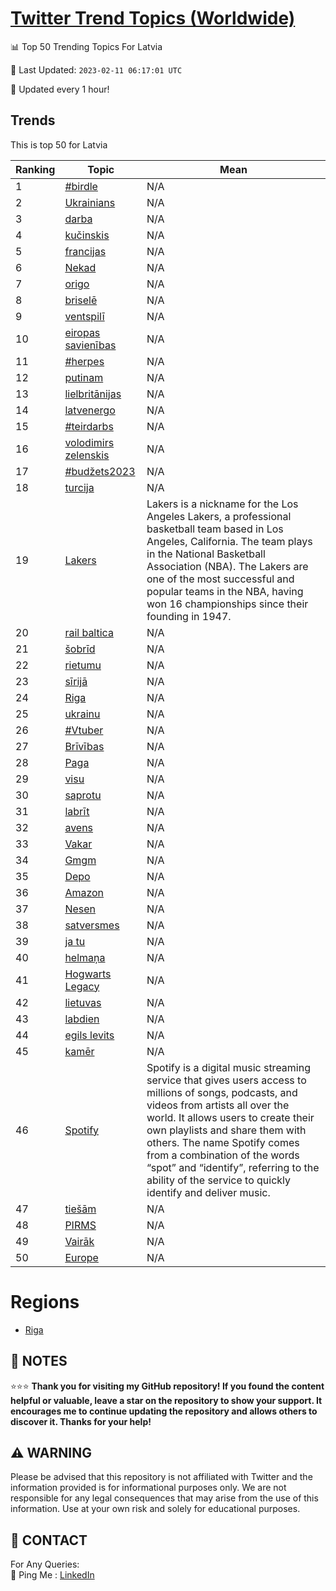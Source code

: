 [Twitter Trend Topics (Worldwide)](https://github.com/ErcinDedeoglu/Twitter-Trend-Topics)
==========


📊 Top 50 Trending Topics For Latvia

📆 Last Updated: `2023-02-11 06:17:01 UTC`

🔧 Updated every 1 hour!


## Trends

This is top 50 for Latvia

| Ranking | Topic | Mean |
| ------- | ------------ | ------------ |
| 1 | [#birdle](http://twitter.com/search?q=%23birdle) | N/A |
| 2 | [Ukrainians](http://twitter.com/search?q=Ukrainians) | N/A |
| 3 | [darba](http://twitter.com/search?q=darba) | N/A |
| 4 | [kučinskis](http://twitter.com/search?q=ku%c4%8dinskis) | N/A |
| 5 | [francijas](http://twitter.com/search?q=francijas) | N/A |
| 6 | [Nekad](http://twitter.com/search?q=Nekad) | N/A |
| 7 | [origo](http://twitter.com/search?q=origo) | N/A |
| 8 | [briselē](http://twitter.com/search?q=brisel%c4%93) | N/A |
| 9 | [ventspilī](http://twitter.com/search?q=ventspil%c4%ab) | N/A |
| 10 | [eiropas savienības](http://twitter.com/search?q=eiropas+savien%c4%abbas) | N/A |
| 11 | [#herpes](http://twitter.com/search?q=%23herpes) | N/A |
| 12 | [putinam](http://twitter.com/search?q=putinam) | N/A |
| 13 | [lielbritānijas](http://twitter.com/search?q=lielbrit%c4%81nijas) | N/A |
| 14 | [latvenergo](http://twitter.com/search?q=latvenergo) | N/A |
| 15 | [#teirdarbs](http://twitter.com/search?q=%23teirdarbs) | N/A |
| 16 | [volodimirs zelenskis](http://twitter.com/search?q=volodimirs+zelenskis) | N/A |
| 17 | [#budžets2023](http://twitter.com/search?q=%23bud%c5%beets2023) | N/A |
| 18 | [turcija](http://twitter.com/search?q=turcija) | N/A |
| 19 | [Lakers](http://twitter.com/search?q=Lakers) | Lakers is a nickname for the Los Angeles Lakers, a professional basketball team based in Los Angeles, California. The team plays in the National Basketball Association (NBA). The Lakers are one of the most successful and popular teams in the NBA, having won 16 championships since their founding in 1947. |
| 20 | [rail baltica](http://twitter.com/search?q=rail+baltica) | N/A |
| 21 | [šobrīd](http://twitter.com/search?q=%c5%a1obr%c4%abd) | N/A |
| 22 | [rietumu](http://twitter.com/search?q=rietumu) | N/A |
| 23 | [sīrijā](http://twitter.com/search?q=s%c4%abrij%c4%81) | N/A |
| 24 | [Riga](http://twitter.com/search?q=Riga) | N/A |
| 25 | [ukrainu](http://twitter.com/search?q=ukrainu) | N/A |
| 26 | [#Vtuber](http://twitter.com/search?q=%23Vtuber) | N/A |
| 27 | [Brīvības](http://twitter.com/search?q=Br%c4%abv%c4%abbas) | N/A |
| 28 | [Paga](http://twitter.com/search?q=Paga) | N/A |
| 29 | [visu](http://twitter.com/search?q=visu) | N/A |
| 30 | [saprotu](http://twitter.com/search?q=saprotu) | N/A |
| 31 | [labrīt](http://twitter.com/search?q=labr%c4%abt) | N/A |
| 32 | [avens](http://twitter.com/search?q=avens) | N/A |
| 33 | [Vakar](http://twitter.com/search?q=Vakar) | N/A |
| 34 | [Gmgm](http://twitter.com/search?q=Gmgm) | N/A |
| 35 | [Depo](http://twitter.com/search?q=Depo) | N/A |
| 36 | [Amazon](http://twitter.com/search?q=Amazon) | N/A |
| 37 | [Nesen](http://twitter.com/search?q=Nesen) | N/A |
| 38 | [satversmes](http://twitter.com/search?q=satversmes) | N/A |
| 39 | [ja tu](http://twitter.com/search?q=ja+tu) | N/A |
| 40 | [helmaņa](http://twitter.com/search?q=helma%c5%86a) | N/A |
| 41 | [Hogwarts Legacy](http://twitter.com/search?q=Hogwarts+Legacy) | N/A |
| 42 | [lietuvas](http://twitter.com/search?q=lietuvas) | N/A |
| 43 | [labdien](http://twitter.com/search?q=labdien) | N/A |
| 44 | [egils levits](http://twitter.com/search?q=egils+levits) | N/A |
| 45 | [kamēr](http://twitter.com/search?q=kam%c4%93r) | N/A |
| 46 | [Spotify](http://twitter.com/search?q=Spotify) | Spotify is a digital music streaming service that gives users access to millions of songs, podcasts, and videos from artists all over the world. It allows users to create their own playlists and share them with others. The name Spotify comes from a combination of the words “spot” and “identify”, referring to the ability of the service to quickly identify and deliver music. |
| 47 | [tiešām](http://twitter.com/search?q=tie%c5%a1%c4%81m) | N/A |
| 48 | [PIRMS](http://twitter.com/search?q=PIRMS) | N/A |
| 49 | [Vairāk](http://twitter.com/search?q=Vair%c4%81k) | N/A |
| 50 | [Europe](http://twitter.com/search?q=Europe) | N/A |



# Regions

* [Riga](</Latvia/Riga.md>)



## 📝 NOTES

⭐⭐⭐ **Thank you for visiting my GitHub repository! If you found the content helpful or valuable, leave a star on the repository to show your support. It encourages me to continue updating the repository and allows others to discover it. Thanks for your help!**


## ⚠️ WARNING

Please be advised that this repository is not affiliated with Twitter and the information provided is for informational purposes only. We are not responsible for any legal consequences that may arise from the use of this information. Use at your own risk and solely for educational purposes.


## 📨 CONTACT

 For Any Queries:  
            🏓 Ping Me : [LinkedIn](https://www.linkedin.com/in/ercindedeoglu/)
